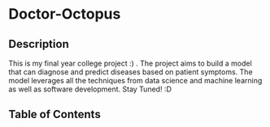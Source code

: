 # Doctor-Octopus

## Description

This is my final year college project :) . The project aims to build a model that can diagnose and predict diseases based on patient symptoms. The model leverages all the techniques from data science and machine learning as well as software development. Stay Tuned! :D 

## Table of Contents

